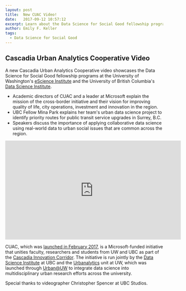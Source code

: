 ```yaml
---
layout: post
title:  New CUAC Video!
date:   2017-09-12 10:57:12
excerpt: Learn about the Data Science for Social Good fellowship programs integrated into the Cascadia Urban Analytics Cooperative in a new video.
author: Emily F. Keller
tags:
  - Data Science for Social Good
---
```


## Cascadia Urban Analytics Cooperative Video

A new Cascadia Urban Analytics Cooperative video showcases the Data Science for Social Good fellowship programs at the University of Washington's [eScience Institute](http://escience.washington.edu/) and the University of British Columbia's [Data Science Institute](https://dsi.ubc.ca/).

* Academic directors of CUAC and a leader at Microsoft explain the mission of the cross-border initiative and their vision for improving quality of life, city operations, investment and innovation in the region.
* UBC Fellow Mina Park explains her team's urban data science project to identify priority routes for public transit service upgrades in Surrey, B.C.
* Speakers discuss the importance of applying collaborative data science using real-world data to urban social issues that are common across the region.

<iframe width="560" height="315" src="https://www.youtube.com/embed/RWGm4q0bq6I" frameborder="0" allowfullscreen></iframe>

CUAC, which was [launched in February 2017](http://www.washington.edu/news/2017/02/23/universities-establish-joint-center-to-use-data-for-social-good-in-cascadia-region/), is a Microsoft-funded initiative that unities faculty, researchers and students from UW and UBC as part of the [Cascadia Innovation Corridor](https://news.microsoft.com/2017/09/12/new-partnerships-advance-the-cascadia-innovation-corridor/). The initiative is run jointly by the [Data Science Institute]( https://dsi.ubc.ca/) at UBC and the [Urbanalytics]( http://urbanalytics.uw.edu/) unit at UW, which was launched through [Urban@UW](http://urban.uw.edu/) to integrate data science into multidisciplinary urban research efforts across the university. 

Special thanks to videographer Christopher Spencer at UBC Studios.
